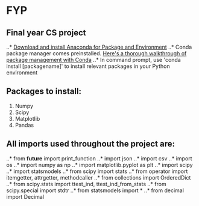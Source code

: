 # FYP
## Final year CS project

..* [Download and install Anaconda for Package and Environment](https://www.continuum.io/downloads)
..* Conda package manager comes preinstalled. [Here's a thorough walkthrough of package management with Conda](https://conda.io/docs/test-drive.html)
..* In command prompt, use 'conda install [packagename]' to install relevant packages in your Python environment

## Packages to install:
1. Numpy
2. Scipy
3. Matplotlib
4. Pandas

## All imports used throughout the project are:
..* from __future__ import print_function
..* import json
..* import csv
..* import os
..* import numpy as np
..* import matplotlib.pyplot as plt
..* import scipy
..* import statsmodels
..* from scipy import stats
..* from operator import itemgetter, attrgetter, methodcaller
..* from collections import OrderedDict
..* from scipy.stats import ttest_ind, ttest_ind_from_stats
..* from scipy.special import stdtr
..* from statsmodels import *
..* from decimal import Decimal
